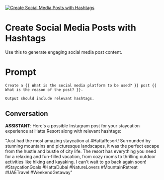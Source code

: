 
[![Create Social Media Posts with Hashtags](https://flow-prompt-covers.s3.us-west-1.amazonaws.com/icon/abstract/abs_1.png)]()
# Create Social Media Posts with Hashtags 
Use this to generate engaging social media post content.

# Prompt

```
Create a {{ What is the social media platform to be used? }} post {{ What is the reason of the post? }}.

Output should include relevant hashtags.
```

## Conversation

**ASSISTANT**: Here's a possible Instagram post for your staycation experience at Hatta Resort along with relevant hashtags:



"Just had the most amazing staycation at #HattaResort! Surrounded by stunning mountains and picturesque landscapes, it was the perfect escape from the hustle and bustle of city life. The resort has everything you need for a relaxing and fun-filled vacation, from cozy rooms to thrilling outdoor activities like hiking and kayaking. I can't wait to go back again soon! #StaycationGoals #HattaDubai #NatureLovers #MountainRetreat #UAETravel #WeekendGetaway"


